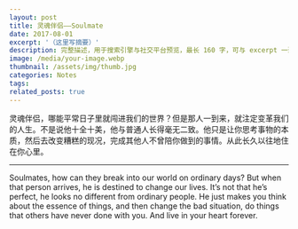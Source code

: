 ```yaml
---
layout: post
title: 灵魂伴侣——Soulmate
date: 2017-08-01
excerpt: '（这里写摘要）'
description: 完整描述，用于搜索引擎与社交平台预览，最长 160 字，可与 excerpt 一致
image: /media/your-image.webp
thumbnail: /assets/img/thumb.jpg
categories: Notes
tags: 
related_posts: true
---
```


灵魂伴侣，哪能平常日子里就闯进我们的世界？但是那人一到来，就注定变革我们的人生。不是说他十全十美，他与普通人长得毫无二致。他只是让你思考事物的本质，然后去改变糟糕的现况，完成其他人不曾陪你做到的事情。从此长久以往地住在你心里。

---

Soulmates, how can they break into our world on ordinary days? But when that person arrives, he is destined to change our lives. It’s not that he’s perfect, he looks no different from ordinary people. He just makes you think about the essence of things, and then change the bad situation, do things that others have never done with you. And live in your heart forever.